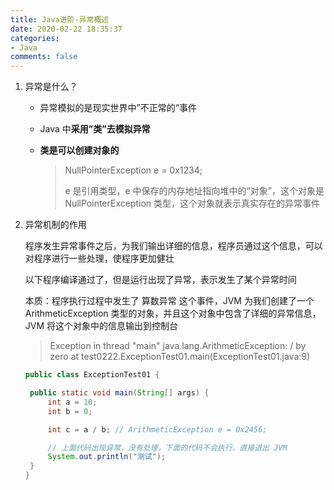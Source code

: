 ```yaml
---
title: Java进阶-异常概述
date: 2020-02-22 18:35:37
categories:
- Java
comments: false
---
```




1. 异常是什么？

   - 异常模拟的是现实世界中”不正常的“事件

   - Java 中**采用”类”去模拟异常**

   - **类是可以创建对象的**

     > NullPointerException e = 0x1234;
     >
     > e 是引用类型，e 中保存的内存地址指向堆中的“对象”，这个对象是 NullPointerException 类型，这个对象就表示真实存在的异常事件
   <!-- more -->

2. 异常机制的作用

   程序发生异常事件之后，为我们输出详细的信息，程序员通过这个信息，可以对程序进行一些处理，使程序更加健壮
   
   
   
   以下程序编译通过了，但是运行出现了异常，表示发生了某个异常时间
   
   本质：程序执行过程中发生了 算数异常 这个事件，JVM 为我们创建了一个 ArithmeticException 类型的对象，并且这个对象中包含了详细的异常信息，JVM 将这个对象中的信息输出到控制台
   
   > Exception in thread "main" java.lang.ArithmeticException: / by zero
   > 	at test0222.ExceptionTest01.main(ExceptionTest01.java:9)
   
   ```java
   public class ExceptionTest01 {
   
   	public static void main(String[] args) {
   		int a = 10;
   		int b = 0;
   
   		int c = a / b; // ArithmeticException e = 0x2456;
   
   		// 上面代码出现异常，没有处理，下面的代码不会执行，直接退出 JVM
   		System.out.println("测试");
   	}
   }
   
   ```
   
   
